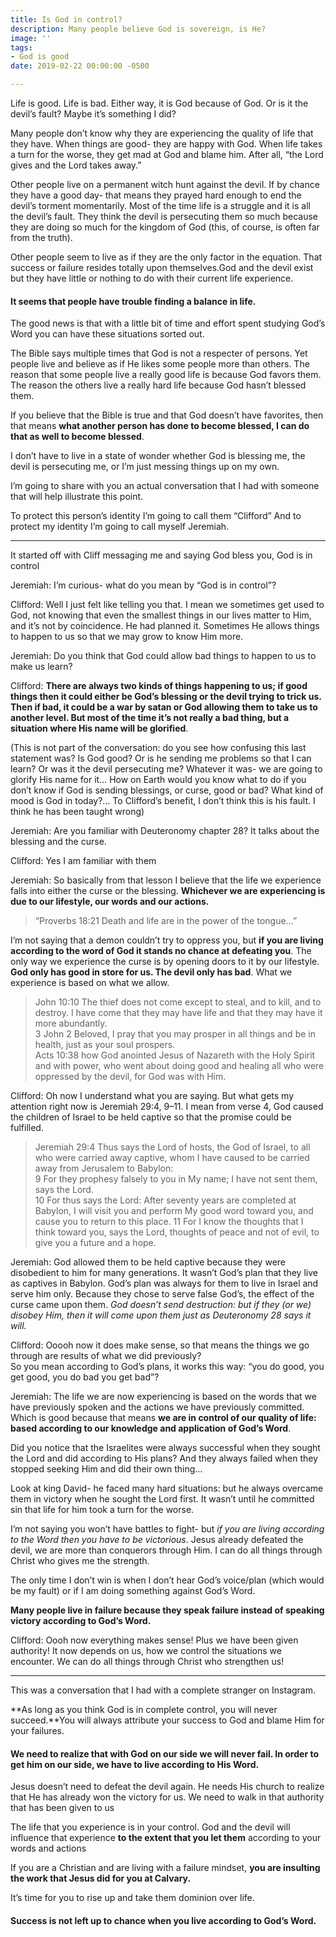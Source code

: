 ```yaml
---
title: Is God in control?
description: Many people believe God is sovereign, is He?
image: ''
tags:
- God is good
date: 2019-02-22 00:00:00 -0500

---
```

Life is good. Life is bad. Either way, it is God because of God. Or is it the devil’s fault? Maybe it’s something I did?

Many people don’t know why they are experiencing the quality of life that they have. When things are good- they are happy with God. When life takes a turn for the worse, they get mad at God and blame him. After all, “the Lord gives and the Lord takes away.”

Other people live on a permanent witch hunt against the devil. If by chance they have a good day- that means they prayed hard enough to end the devil’s torment momentarily. Most of the time life is a struggle and it is all the devil’s fault. They think the devil is persecuting them so much because they are doing so much for the kingdom of God (this, of course, is often far from the truth).

Other people seem to live as if they are the only factor in the equation. That success or failure resides totally upon themselves.God and the devil exist but they have little or nothing to do with their current life experience.

#### It seems that people have trouble finding a balance in life.

The good news is that with a little bit of time and effort spent studying God’s Word you can have these situations sorted out.

The Bible says multiple times that God is not a respecter of persons. Yet people live and believe as if He likes some people more than others. The reason that some people live a really good life is because God favors them. The reason the others live a really hard life because God hasn’t blessed them.

If you believe that the Bible is true and that God doesn’t have favorites, then that means **what another person has done to become blessed, I can do that as well to become blessed**.

I don’t have to live in a state of wonder whether God is blessing me, the devil is persecuting me, or I’m just messing things up on my own.

I’m going to share with you an actual conversation that I had with someone that will help illustrate this point.

To protect this person’s identity I’m going to call them “Clifford” And to protect my identity I’m going to call myself Jeremiah.

***

It started off with Cliff messaging me and saying God bless you, God is in control

Jeremiah: I’m curious- what do you mean by “God is in control”?

Clifford: Well I just felt like telling you that. I mean we sometimes get used to God, not knowing that even the smallest things in our lives matter to Him, and it’s not by coincidence. He had planned it. Sometimes He allows things to happen to us so that we may grow to know Him more.

Jeremiah: Do you think that God could allow bad things to happen to us to make us learn?

Clifford: **There are always two kinds of things happening to us; if good things then it could either be God’s blessing or the devil trying to trick us. Then if bad, it could be a war by satan or God allowing them to take us to another level. But most of the time it’s not really a bad thing, but a situation where His name will be glorified**.

(This is not part of the conversation: do you see how confusing this last statement was? Is God good? Or is he sending me problems so that I can learn? Or was it the devil persecuting me? Whatever it was- we are going to glorify His name for it… How on Earth would you know what to do if you don’t know if God is sending blessings, or curse, good or bad? What kind of mood is God in today?… To Clifford’s benefit, I don’t think this is his fault. I think he has been taught wrong)

Jeremiah: Are you familiar with Deuteronomy chapter 28? It talks about the blessing and the curse.

Clifford: Yes I am familiar with them

Jeremiah: So basically from that lesson I believe that the life we experience falls into either the curse or the blessing. **Whichever we are experiencing is due to our lifestyle, our words and our actions.**

> “Proverbs 18:21 Death and life are in the power of the tongue…”

I’m not saying that a demon couldn’t try to oppress you, but **if you are living according to the word of God it stands no chance at defeating you**. The only way we experience the curse is by opening doors to it by our lifestyle. **God only has good in store for us. The devil only has bad**. What we experience is based on what we allow.

> John 10:10 The thief does not come except to steal, and to kill, and to destroy. I have come that they may have life and that they may have it more abundantly.  
> 3 John 2 Beloved, I pray that you may prosper in all things and be in health, just as your soul prospers.  
> Acts 10:38 how God anointed Jesus of Nazareth with the Holy Spirit and with power, who went about doing good and healing all who were oppressed by the devil, for God was with Him.

Clifford: Oh now I understand what you are saying. But what gets my attention right now is Jeremiah 29:4, 9–11. I mean from verse 4, God caused the children of Israel to be held captive so that the promise could be fulfilled.

> Jeremiah 29:4 Thus says the Lord of hosts, the God of Israel, to all who were carried away captive, whom I have caused to be carried away from Jerusalem to Babylon:  
> 9 For they prophesy falsely to you in My name; I have not sent them, says the Lord.  
> 10 For thus says the Lord: After seventy years are completed at Babylon, I will visit you and perform My good word toward you, and cause you to return to this place. 11 For I know the thoughts that I think toward you, says the Lord, thoughts of peace and not of evil, to give you a future and a hope.

Jeremiah: God allowed them to be held captive because they were disobedient to him for many generations. It wasn’t God’s plan that they live as captives in Babylon. God’s plan was always for them to live in Israel and serve him only. Because they chose to serve false God’s, the effect of the curse came upon them. _God doesn’t send destruction: but if they (or we) disobey Him, then it will come upon them just as Deuteronomy 28 says it will._

Clifford: Ooooh now it does make sense, so that means the things we go through are results of what we did previously?  
So you mean according to God’s plans, it works this way: “you do good, you get good, you do bad you get bad”?

Jeremiah: The life we are now experiencing is based on the words that we have previously spoken and the actions we have previously committed. Which is good because that means **we are in control of our quality of life: based according to our knowledge and application of God’s Word**.

Did you notice that the Israelites were always successful when they sought the Lord and did according to His plans? And they always failed when they stopped seeking Him and did their own thing…

Look at king David- he faced many hard situations: but he always overcame them in victory when he sought the Lord first. It wasn’t until he committed sin that life for him took a turn for the worse.

I’m not saying you won’t have battles to fight- but _if you are living according to the Word then you have to be victorious_. Jesus already defeated the devil, we are more than conquerors through Him. I can do all things through Christ who gives me the strength.

The only time I don’t win is when I don’t hear God’s voice/plan (which would be my fault) or if I am doing something against God’s Word.

**Many people live in failure because they speak failure instead of speaking victory according to God’s Word.**

Clifford: Oooh now everything makes sense! Plus we have been given authority! It now depends on us, how we control the situations we encounter. We can do all things through Christ who strengthen us!

***

This was a conversation that I had with a complete stranger on Instagram.

**As long as you think God is in complete control, you will never succeed.**You will always attribute your success to God and blame Him for your failures.

#### We need to realize that with God on our side we will never fail. In order to get him on our side, we have to live according to His Word.

Jesus doesn’t need to defeat the devil again. He needs His church to realize that He has already won the victory for us. We need to walk in that authority that has been given to us

The life that you experience is in your control. God and the devil will influence that experience **to the extent that you let them** according to your words and actions

If you are a Christian and are living with a failure mindset, **you are insulting the work that Jesus did for you at Calvary.**

It’s time for you to rise up and take them dominion over life.

#### Success is not left up to chance when you live according to God’s Word.
